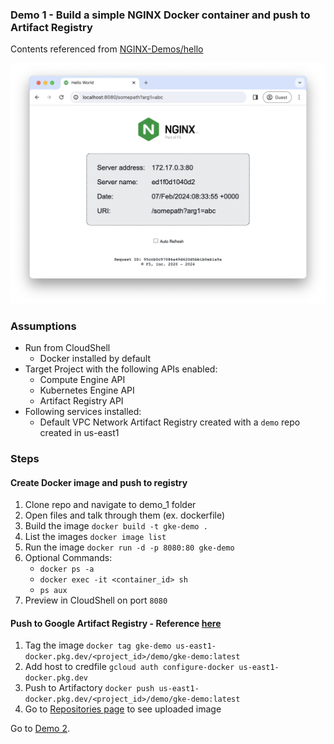 ### Demo 1 - Build a simple NGINX Docker container and push to Artifact Registry
Contents referenced from [NGINX-Demos/hello](https://github.com/nginxinc/NGINX-Demos/tree/master/nginx-hello)

![hello](https://github.com/nginxinc/NGINX-Demos/blob/master/nginx-hello/hello.png?raw=true)

### Assumptions
- Run from CloudShell
    - Docker installed by default
- Target Project with the following APIs enabled:    
    - Compute Engine API
    - Kubernetes Engine API
    - Artifact Registry API
- Following services installed: 
    - Default VPC Network
    Artifact Registry created with a `demo` repo created in us-east1

### Steps
#### Create Docker image and push to registry
1. Clone repo and navigate to demo_1 folder
2. Open files and talk through them (ex. dockerfile)
3. Build the image `docker build -t gke-demo .`
4. List the images `docker image list`
5. Run the image `docker run -d -p 8080:80 gke-demo`
6. Optional Commands: 
    - `docker ps -a`
    - `docker exec -it <container_id> sh`
    - `ps aux`
6. Preview in CloudShell on port `8080`

#### Push to Google Artifact Registry - Reference [here](https://cloud.google.com/artifact-registry/docs/docker/pushing-and-pulling#pushing)
1. Tag the image `docker tag gke-demo us-east1-docker.pkg.dev/<project_id>/demo/gke-demo:latest`
2. Add host to credfile `gcloud auth configure-docker us-east1-docker.pkg.dev`
3. Push to Artifactory `docker push us-east1-docker.pkg.dev/<project_id>/demo/gke-demo:latest`
4. Go to [Repositories page](https://console.cloud.google.com/artifacts?_ga=2.195332204.1964474193.1647886615-787155117.1645886534) to see uploaded image


Go to [Demo 2](https://github.com/albertwo1978/gke101-demos/tree/main/demo_2).